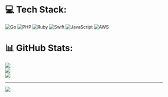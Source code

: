 
# 💻 Tech Stack:
![Go](https://img.shields.io/badge/go-%2300ADD8.svg?style=for-the-badge&logo=go&logoColor=white) ![PHP](https://img.shields.io/badge/php-%23777BB4.svg?style=for-the-badge&logo=php&logoColor=white) ![Ruby](https://img.shields.io/badge/ruby-%23CC342D.svg?style=for-the-badge&logo=ruby&logoColor=white) ![Swift](https://img.shields.io/badge/swift-F54A2A?style=for-the-badge&logo=swift&logoColor=white) ![JavaScript](https://img.shields.io/badge/javascript-%23323330.svg?style=for-the-badge&logo=javascript&logoColor=%23F7DF1E) ![AWS](https://img.shields.io/badge/AWS-%23FF9900.svg?style=for-the-badge&logo=amazon-aws&logoColor=white)
# 📊 GitHub Stats:
![](https://github-readme-stats.vercel.app/api?username=kudotakuya&theme=onedark&hide_border=false&include_all_commits=false&count_private=false)<br/>
![](https://github-readme-streak-stats.herokuapp.com/?user=kudotakuya&theme=onedark&hide_border=false)<br/>
![](https://github-readme-stats.vercel.app/api/top-langs/?username=kudotakuya&theme=onedark&hide_border=false&include_all_commits=false&count_private=false&layout=compact)

---
[![](https://visitcount.itsvg.in/api?id=kudotakuya&icon=0&color=0)](https://visitcount.itsvg.in)

<!-- Proudly created with GPRM ( https://gprm.itsvg.in ) -->
